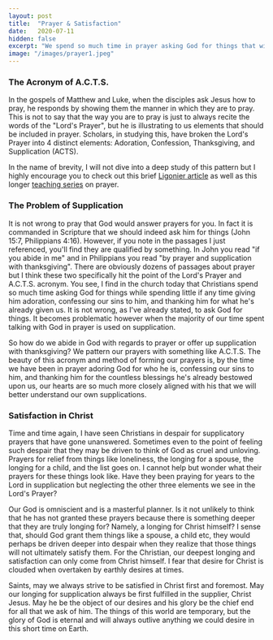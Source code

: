 ```yaml
---
layout: post
title:  "Prayer & Satisfaction"
date:   2020-07-11
hidden: false
excerpt: "We spend so much time in prayer asking God for things that will not ultimately satisfy us."
image: "/images/prayer1.jpeg"
---
```


### The Acronym of A.C.T.S.
<p>In the gospels of Matthew and Luke, when the disciples ask Jesus how to pray, he responds by showing them the manner in which they are to pray. This is not to say that the way you are to pray is just to always recite the words of the "Lord's Prayer", but he is illustrating to us elements that should be included in prayer. Scholars, in studying this, have broken the Lord's Prayer into 4 distinct elements: Adoration, Confession, Thanksgiving, and Supplication (ACTS).</p>
<p>In the name of brevity, I will not dive into a deep study of this pattern but I highly encourage you to check out this brief <a href="https://www.ligonier.org/blog/simple-acrostic-prayer/" target="_blank">Ligonier article</a> as well as this longer <a href="https://connect.ligonier.org/library/prayer/about/" target="_blank">teaching series</a> on prayer.</p>

### The Problem of Supplication
<p>It is not wrong to pray that God would answer prayers for you. In fact it is commanded in Scripture that we should indeed ask him for things (John 15:7, Philippians 4:16). However, if you note in the passages I just referenced, you'll find they are qualified by something. In John you read "if you abide in me" and in Philippians you read "by prayer and supplication with thanksgiving". There are obviously dozens of passages about prayer but I think these two specifically hit the point of the Lord's Prayer and A.C.T.S. acronym. You see, I find in the church today that Christians spend so much time asking God for things while spending little if any time giving him adoration, confessing our sins to him, and thanking him for what he's already given us. It is not wrong, as I've already stated, to ask God for things. It becomes problematic however when the majority of our time spent talking with God in prayer is used on supplication.</p>
<p>So how do we abide in God with regards to prayer or offer up supplication with thanksgiving? We pattern our prayers with something like A.C.T.S. The beauty of this acronym and method of forming our prayers is, by the time we have been in prayer adoring God for who he is, confessing our sins to him, and thanking him for the countless blessings he's already bestowed upon us, our hearts are so much more closely aligned with his that we will better understand our own supplications.</p>

### Satisfaction in Christ
<p>Time and time again, I have seen Christians in despair for supplicatory prayers that have gone unanswered. Sometimes even to the point of feeling such despair that they may be driven to think of God as cruel and unloving. Prayers for relief from things like loneliness, the longing for a spouse, the longing for a child, and the list goes on. I cannot help but wonder what their prayers for these things look like. Have they been praying for years to the Lord in supplication but neglecting the other three elements we see in the Lord's Prayer?</p>
<p>Our God is omniscient and is a masterful planner. Is it not unlikely to think that he has not granted these prayers because there is something deeper that they are truly longing for? Namely, a longing for Christ himself? I sense that, should God grant them things like a spouse, a child etc, they would perhaps be driven deeper into despair when they realize that those things will not ultimately satisfy them. For the Christian, our deepest longing and satisfaction can only come from Christ himself. I fear that desire for Christ is clouded when overtaken by earthly desires at times.</p>
<p>Saints, may we always strive to be satisfied in Christ first and foremost. May our longing for supplication always be first fulfilled in the supplier, Christ Jesus. May he be the object of our desires and his glory be the chief end for all that we ask of him. The things of this world are temporary, but the glory of God is eternal and will always outlive anything we could desire in this short time on Earth.
